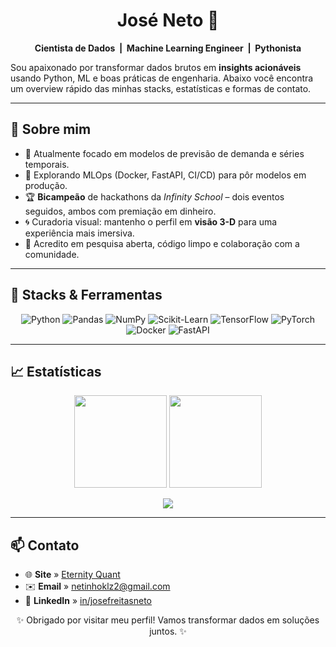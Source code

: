 <!-- banner ----------------------------------------------------------------->


<h1 align="center">José Neto&nbsp;👋</h1>
<p align="center">
  <b>Cientista de Dados &nbsp;|&nbsp; Machine Learning Engineer &nbsp;|&nbsp; Pythonista</b>
</p>

Sou apaixonado por transformar dados brutos em **insights acionáveis** usando
Python, ML e boas práticas de engenharia. Abaixo você encontra um
overview rápido das minhas stacks, estatísticas e formas de contato.

---

## 🚀 Sobre mim
- 🔭 Atualmente focado em modelos de previsão de demanda e séries temporais.  
- 🌱 Explorando MLOps (Docker, FastAPI, CI/CD) para pôr modelos em produção.  
- 🏆 **Bicampeão** de hackathons da *Infinity School* – dois eventos seguidos, ambos com premiação em dinheiro.  
- 🌀 Curadoria visual: mantenho o perfil em **visão 3-D** para uma experiência mais imersiva.  
- 🤝 Acredito em pesquisa aberta, código limpo e colaboração com a comunidade.

---

## 🔧 Stacks & Ferramentas
<p align="center">
  <img title="Python"   src="https://img.shields.io/badge/Python-3776AB?style=flat&logo=python&logoColor=white"/>
  <img title="Pandas"   src="https://img.shields.io/badge/Pandas-150458?style=flat&logo=pandas&logoColor=white"/>
  <img title="NumPy"    src="https://img.shields.io/badge/Numpy-013243?style=flat&logo=numpy&logoColor=white"/>
  <img title="Scikit-Learn"  src="https://img.shields.io/badge/Scikit--Learn-F7931E?style=flat&logo=scikit-learn&logoColor=white"/>
  <img title="TensorFlow" src="https://img.shields.io/badge/TensorFlow-FF6F00?style=flat&logo=tensorflow&logoColor=white"/>
  <img title="PyTorch"   src="https://img.shields.io/badge/PyTorch-ee4c2c?style=flat&logo=pytorch&logoColor=white"/>
  <img title="Docker"    src="https://img.shields.io/badge/Docker-2496ED?style=flat&logo=docker&logoColor=white"/>
  <img title="FastAPI"   src="https://img.shields.io/badge/FastAPI-009688?style=flat&logo=fastapi&logoColor=white"/>
</p>

---

## 📈 Estatísticas
<p align="center">
  <img src="https://github-readme-stats.vercel.app/api?username=Netinhoklz&show_icons=true&theme=radical&count_private=true" height="148"/>
  <img src="https://streak-stats.demolab.com?user=Netinhoklz&theme=radical&hide_border=true" height="148"/>
</p>

<p align="center">
  <img src="https://github-profile-trophy.vercel.app/?username=Netinhoklz&margin-w=8&row=1&theme=radical"/>
</p>

---

## 📫 Contato
- 🌐 **Site** » [Eternity Quant](https://site-eternity-quant.onrender.com)  
- ✉️ **Email** » [netinhoklz2@gmail.com](mailto:netinhoklz2@gmail.com)  
- 💼 **LinkedIn** » [in/josefreitasneto](https://www.linkedin.com/in/josefreitasneto/)  

<p align="center">✨ Obrigado por visitar meu perfil! Vamos transformar dados em soluções juntos. ✨</p>
